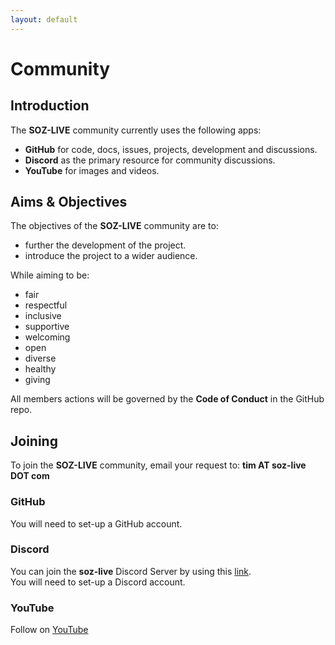 ```yaml
---
layout: default
---
```


# Community

## Introduction

The **SOZ-LIVE** community currently uses the following apps:

- **GitHub** for code, docs, issues, projects, development and discussions.
- **Discord** as the primary resource for community discussions.
- **YouTube** for images and videos.

## Aims & Objectives

The objectives of the **SOZ-LIVE** community are to:

- further the development of the project.
- introduce the project to a wider audience.

While aiming to be:

- fair
- respectful
- inclusive
- supportive
- welcoming
- open
- diverse
- healthy
- giving

All members actions will be governed by the **Code of Conduct** in the GitHub repo.

## Joining

To join the **SOZ-LIVE** community, email your request to: **tim AT soz-live DOT com**

### GitHub

You will need to set-up a GitHub account.

### Discord

You can join the **soz-live** Discord Server by using this [link](https://discord.gg/UwKKv3C3Mk).  
You will need to set-up a Discord account.

### YouTube

Follow on [YouTube](https://www.youtube.com/@soz-live)
